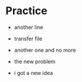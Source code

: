 # Practice

- another line

- transfer file

- another one and no more

- the new problem

- i got a new idea
